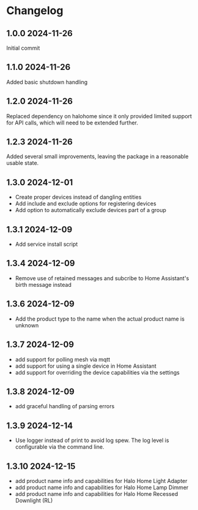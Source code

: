 # Changelog

## 1.0.0 2024-11-26
Initial commit

## 1.1.0 2024-11-26
Added basic shutdown handling

## 1.2.0 2024-11-26
Replaced dependency on halohome since it only provided limited support for API calls, which will need to be extended further.

## 1.2.3 2024-11-26
Added several small improvements, leaving the package in a reasonable usable state.

## 1.3.0 2024-12-01
- Create proper devices instead of dangling entities
- Add include and exclude options for registering devices
- Add option to automatically exclude devices part of a group

## 1.3.1 2024-12-09
- Add service install script

## 1.3.4 2024-12-09
- Remove use of retained messages and subcribe to Home Assistant's birth message instead

## 1.3.6 2024-12-09
- Add the product type to the name when the actual product name is unknown

## 1.3.7 2024-12-09
- add support for polling mesh via mqtt
- add support for using a single device in Home Assistant
- add support for overriding the device capabilities via the settings

## 1.3.8 2024-12-09
- add graceful handling of parsing errors

## 1.3.9 2024-12-14
- Use logger instead of print to avoid log spew. The log level is configurable via the command line.

## 1.3.10 2024-12-15
- add product name info and capabilities for Halo Home Light Adapter
- add product name info and capabilities for Halo Home Lamp Dimmer
- add product name info and capabilities for Halo Home Recessed Downlight (RL)
